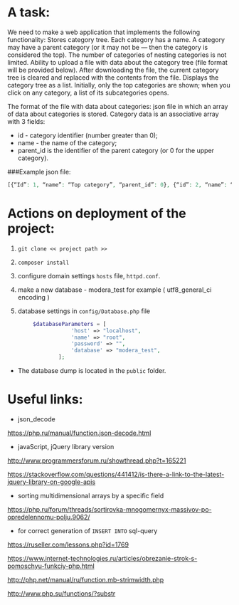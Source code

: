 A task:
=====================

We need to make a web application that implements the following functionality:
Stores category tree. Each category has a name. A category may have a parent category (or it may not be — then the category is considered the top). The number of categories of nesting categories is not limited.
Ability to upload a file with data about the category tree (file format will be provided below). After downloading the file, the current category tree is cleared and replaced with the contents from the file.
Displays the category tree as a list. Initially, only the top categories are shown; when you click on any category, a list of its subcategories opens.

The format of the file with data about categories: json file in which an array of data about categories is stored. Category data is an associative array with 3 fields:

* id - category identifier (number greater than 0);
* name - the name of the category;
* parent_id is the identifier of the parent category (or 0 for the upper category).

###Example json file:

```php
[{“Id”: 1, “name”: “Top category”, “parent_id”: 0}, {“id”: 2, “name”: “Subcategory”, “parent_id”: 1}]
```

Actions on deployment of the project:
====================
1. `git clone << project path >>`

2. `сomposer install`

3. configure domain settings `hosts` file, `httpd.conf`.

4. make a new database - modera_test for example ( utf8_general_ci encoding )

5. database settings in `config/Database.php` file

```php
        $databaseParameters = [
                    'host' => "localhost",
                    'name' => "root",
                    'password' => "",
                    'database' => "modera_test",
                ];
```

* The database dump is located in the `public` folder.


Useful links:
====================
* json_decode

<https://php.ru/manual/function.json-decode.html>

* javaScript, jQuery library version 

<http://www.programmersforum.ru/showthread.php?t=165221>

<https://stackoverflow.com/questions/441412/is-there-a-link-to-the-latest-jquery-library-on-google-apis>

* sorting multidimensional arrays by a specific field

<https://php.ru/forum/threads/sortirovka-mnogomernyx-massivov-po-opredelennomu-polju.9062/>

* for correct generation of `INSERT INTO` sql-query

<https://ruseller.com/lessons.php?id=1769>

<https://www.internet-technologies.ru/articles/obrezanie-strok-s-pomoschyu-funkciy-php.html>

<http://php.net/manual/ru/function.mb-strimwidth.php>

<http://www.php.su/functions/?substr>
